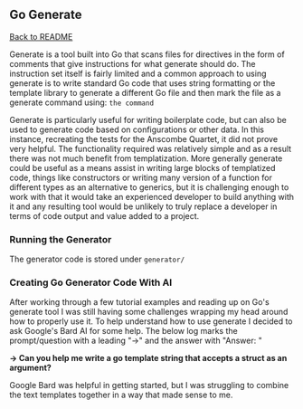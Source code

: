 ## Go Generate
[Back to README](../README.md)

Generate is a tool built into Go that scans files for directives in the form of comments that give instructions for what
generate should do. The instruction set itself is fairly limited and a common approach to using generate is to write
standard Go code that uses string formatting or the template library to generate a different Go file and then mark the
file as a generate command using: `the command`

Generate is particularly useful for writing boilerplate code, but can also be used to generate code based on
configurations or other data. In this instance, recreating the tests for the Anscombe Quartet, it did not prove very
helpful. The functionality required was relatively simple and as a result there was not much benefit from
templatization. More generally generate could be useful as a means assist in writing large blocks of templatized code,
things like constructors or writing many version of a function for different types as an alternative to generics, but it
is challenging enough to work with that it would take an experienced developer to build anything with it and any
resulting tool would be unlikely to truly replace a developer in terms of code output and value added to a project.

### Running the Generator
The generator code is stored under `generator/`

### Creating Go Generator Code With AI
After working through a few tutorial examples and reading up on Go's generate tool I was still having some challenges
wrapping my head around how to properly use it. To help understand how to use generate I decided to ask Google's Bard AI
for some help. The below log marks the prompt/question with a leading "->" and the answer with "Answer: "

**-> Can you help me write a go template string that accepts a struct as an argument?**

Google Bard was helpful in getting started, but I was struggling to combine the text templates together in a way that
made sense to me.
